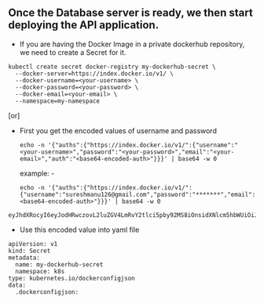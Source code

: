 ## Once the Database server is ready, we then start deploying the API application.
- If you are having the Docker Image in a private dockerhub repository, we need to create a Secret for it.

```
kubectl create secret docker-registry my-dockerhub-secret \
  --docker-server=https://index.docker.io/v1/ \
  --docker-username=<your-username> \
  --docker-password=<your-password> \
  --docker-email=<your-email> \
  --namespace=my-namespace
```


[or]

- First you get the encoded values of username and password
  ```
  echo -n '{"auths":{"https://index.docker.io/v1/":{"username":"<your-username>","password":"<your-password>","email":"<your-email>","auth":"<base64-encoded-auth>"}}}' | base64 -w 0
  ```
  example: -
  ```
  echo -n '{"auths":{"https://index.docker.io/v1/":{"username":"sureshmanu126@gmail.com","password":"*******","email":"sureshmanu126@gmail.com","auth":"<base64-encoded-auth>"}}}' | base64 -w 0
  ```
```
eyJhdXRocyI6eyJodHRwczovL2luZGV4LmRvY2tlci5pby92MS8iOnsidXNlcm5hbWUiOiJzdXJlc2htYW51MTI2QGdtYWlsLmNvbSIsInBhc3N3b3JkIjoiQXZheWFAMTIzIiwiZW1haWwiOiJzdXJlc2htYW51MTI2QGdtYWlsLmNvbSIsImF1dGgiOiI8YmFzZTY0LWVuY29kZWQtYXV0aD4ifX19
```

- Use this encoded value into yaml file
```
apiVersion: v1
kind: Secret
metadata:
  name: my-dockerhub-secret
  namespace: k8s
type: kubernetes.io/dockerconfigjson
data:
  .dockerconfigjson: 
